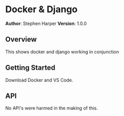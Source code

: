 # Docker & Django

**Author**: Stephen Harper
**Version**: 1.0.0

## Overview
This shows docker and django working in conjunction

## Getting Started
Download Docker and VS Code.

## API
No API's were harmed in the making of this.
